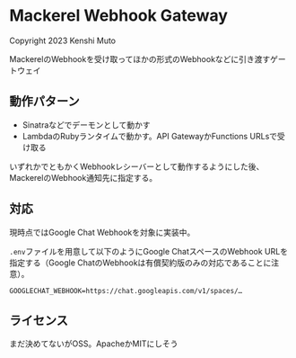 # Mackerel Webhook Gateway

Copyright 2023 Kenshi Muto

MackerelのWebhookを受け取ってほかの形式のWebhookなどに引き渡すゲートウェイ

## 動作パターン
- Sinatraなどでデーモンとして動かす
- LambdaのRubyランタイムで動かす。API GatewayかFunctions URLsで受け取る

いずれかでともかくWebhookレシーバーとして動作するようにした後、MackerelのWebhook通知先に指定する。

## 対応
現時点ではGoogle Chat Webhookを対象に実装中。

`.env`ファイルを用意して以下のようにGoogle ChatスペースのWebhook URLを指定する（Google ChatのWebhookは有償契約版のみの対応であることに注意）。

```
GOOGLECHAT_WEBHOOK=https://chat.googleapis.com/v1/spaces/…
```

## ライセンス
まだ決めてないがOSS。ApacheかMITにしそう
